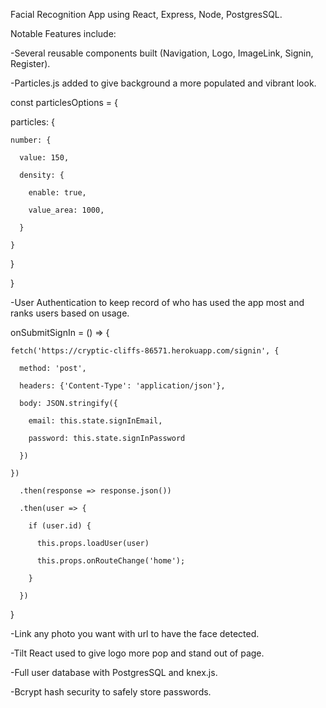 Facial Recognition App using React, Express, Node, PostgresSQL.


Notable Features include:

-Several reusable components built (Navigation, Logo, ImageLink, Signin, Register).

-Particles.js added to give background a more populated and vibrant look.

const particlesOptions = {

  particles: {
  
    number: {
    
      value: 150,
      
      density: {
      
        enable: true,
        
        value_area: 1000,
        
      }
      
    }
    
  }
  
}

-User Authentication to keep record of who has used the app most and ranks users based on usage.

onSubmitSignIn = () => {

    fetch('https://cryptic-cliffs-86571.herokuapp.com/signin', {
    
      method: 'post',
      
      headers: {'Content-Type': 'application/json'},
      
      body: JSON.stringify({
      
        email: this.state.signInEmail,
        
        password: this.state.signInPassword
        
      })
      
    })
    
      .then(response => response.json())
      
      .then(user => {
      
        if (user.id) {
        
          this.props.loadUser(user)
          
          this.props.onRouteChange('home');
          
        }
        
      })
      
  }

-Link any photo you want with url to have the face detected.

-Tilt React used to give logo more pop and stand out of page.

-Full user database with PostgresSQL and knex.js.

-Bcrypt hash security to safely store passwords.


